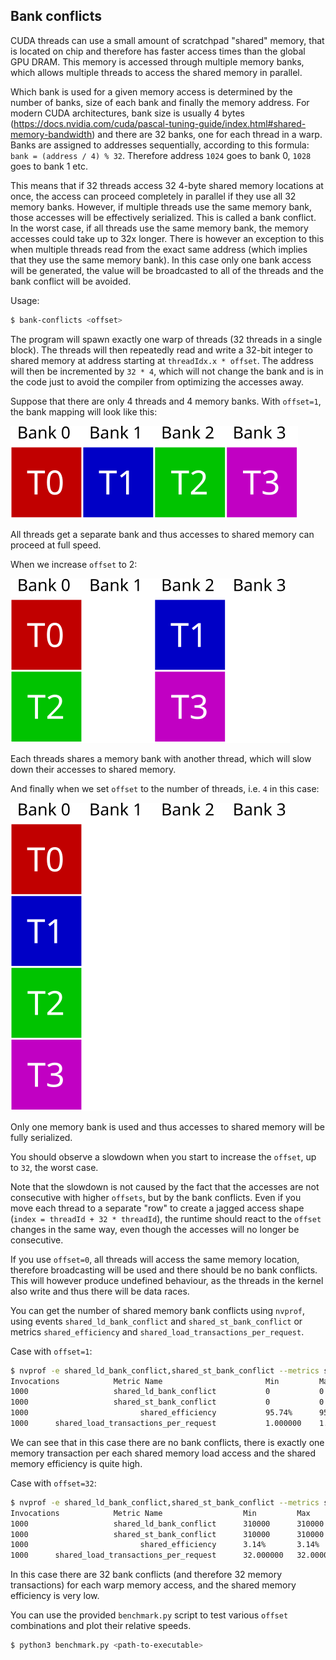 ## Bank conflicts
CUDA threads can use a small amount of scratchpad "shared" memory, that is located on chip and
therefore has faster access times than the global GPU DRAM. This memory is accessed through multiple
memory banks, which allows multiple threads to access the shared memory in parallel.

Which bank is used for a given memory access is determined by the number of banks, size of each
bank and finally the memory address. For modern CUDA architectures, bank size is usually 4 bytes
(https://docs.nvidia.com/cuda/pascal-tuning-guide/index.html#shared-memory-bandwidth) and there are
32 banks, one for each thread in a warp. Banks are assigned to addresses sequentially, according to
this formula: `bank = (address / 4) % 32`. Therefore address `1024` goes to bank 0, `1028` goes to
bank 1 etc.

This means that if 32 threads access 32 4-byte shared memory locations at once, the access can
proceed completely in parallel if they use all 32 memory banks. However, if multiple threads use
the same memory bank, those accesses will be effectively serialized. This is called a bank conflict.
In the worst case, if all threads use the same memory bank, the memory accesses could take up to 32x
longer. There is however an exception to this when multiple threads read from the exact same
address (which implies that they use the same memory bank). In this case only one bank access will be
generated, the value will be broadcasted to all of the threads and the bank conflict will be avoided.

Usage:
```bash
$ bank-conflicts <offset>
```

The program will spawn exactly one warp of threads (32 threads in a single block). The threads will
then repeatedly read and write a 32-bit integer to shared memory at address starting
at `threadIdx.x * offset`. The address will then be incremented by `32 * 4`, which will not change the bank and is in the code
just to avoid the compiler from optimizing the accesses away.

Suppose that there are only 4 threads and 4 memory banks. With `offset=1`, the bank mapping will look
like this:

![offset-1](offset-1.svg "Offset 1")

All threads get a separate bank and thus accesses to shared memory can proceed at full speed.

When we increase `offset` to 2:

![offset-2](offset-2.svg "Offset 2")

Each threads shares a memory bank with another thread, which will slow down their accesses to shared
memory.

And finally when we set `offset` to the number of threads, i.e. `4` in this case:

![offset-4](offset-4.svg "Offset 4")

Only one memory bank is used and thus accesses to shared memory will be fully serialized.

You should observe a slowdown when you start to increase the `offset`, up to `32`, the worst case.

Note that the slowdown is not caused by the fact that the accesses are not consecutive with
higher `offsets`, but by the bank conflicts. Even if you move each thread to a separate "row" to create
a jagged access shape (`index = threadId + 32 * threadId`), the runtime should react to the `offset`
changes in the same way, even though the accesses will no longer be consecutive.

If you use `offset=0`, all threads will access the same memory location, therefore broadcasting will
be used and there should be no bank conflicts. This will however produce undefined behaviour, as the
threads in the kernel also write and thus there will be data races.

You can get the number of shared memory bank conflicts using `nvprof`, using events
`shared_ld_bank_conflict` and `shared_st_bank_conflict` or metrics `shared_efficiency` and
`shared_load_transactions_per_request`.

Case with `offset=1`:
```bash
$ nvprof -e shared_ld_bank_conflict,shared_st_bank_conflict --metrics shared_efficiency,shared_load_transactions_per_request ./bank-conflicts 1
Invocations            Metric Name                       Min         Max         Avg
1000                   shared_ld_bank_conflict           0           0           0  
1000                   shared_st_bank_conflict           0           0           0  
1000                         shared_efficiency           95.74%      95.74%      95.74%
1000      shared_load_transactions_per_request           1.000000    1.000000    1.000000
```

We can see that in this case there are no bank conflicts, there is exactly one memory transaction per
each shared memory load access and the shared memory efficiency is quite high.

Case with `offset=32`:
```bash
$ nvprof -e shared_ld_bank_conflict,shared_st_bank_conflict --metrics shared_efficiency,shared_load_transactions_per_request ./bank-conflicts 32
Invocations            Metric Name                  Min         Max         Avg
1000                   shared_ld_bank_conflict      310000      310000      310000
1000                   shared_st_bank_conflict      310000      310000      310000
1000                         shared_efficiency      3.14%       3.14%       3.14%
1000      shared_load_transactions_per_request      32.000000   32.000000   32.000000
```

In this case there are 32 bank conflicts (and therefore 32 memory transactions) for each warp memory
access, and the shared memory efficiency is very low.

You can use the provided `benchmark.py` script to test various `offset` combinations
and plot their relative speeds.

```bash
$ python3 benchmark.py <path-to-executable>
```
